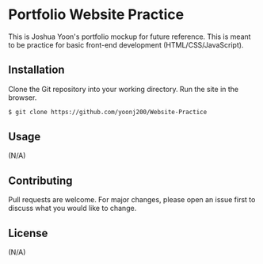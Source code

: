 # Portfolio Website Practice

This is Joshua Yoon's portfolio mockup for future reference. This is meant to be practice for basic front-end development (HTML/CSS/JavaScript).

## Installation

Clone the Git repository into your working directory. Run the site in the browser.

```bash
$ git clone https://github.com/yoonj200/Website-Practice
```

## Usage
(N/A)


## Contributing
Pull requests are welcome. For major changes, please open an issue first to discuss what you would like to change.



## License
(N/A)